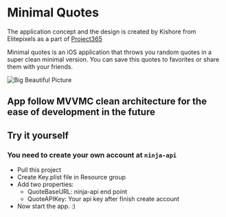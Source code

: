 # Minimal Quotes

The application concept and the design is created by Kishore from Elitepixels as a part of [Project365](https://project365.design/2018/05/07/day-127-minimal-quotes-app-concept/)

Minimal quotes is an iOS application that throws you random quotes in a super clean minimal version. You can save this quotes to favorites or share them with your friends.

![Big Beautiful Picture](https://i.imgur.com/aQRCj7c.png)

## App follow MVVMC clean architecture for the ease of development in the future

## Try it yourself
### You need to create your own account at `ninja-api`
- Pull this project
- Create Key.plist file in Resource group
- Add two properties:
  - QuoteBaseURL: ninja-api end point
  - QuoteAPIKey: Your api key after finish create account
- Now start the app. :)

